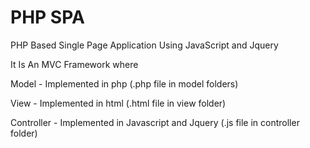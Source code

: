 # PHP SPA
PHP Based Single Page Application Using JavaScript and Jquery

It Is An MVC Framework where

Model - Implemented in php (.php file in model folders)

View - Implemented in html (.html file in view folder)

Controller - Implemented in Javascript and Jquery (.js file in controller folder)